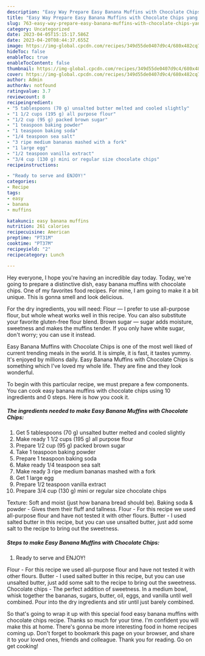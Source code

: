 ```yaml
---
description: "Easy Way Prepare Easy Banana Muffins with Chocolate Chips yang Very Delicious}"
title: "Easy Way Prepare Easy Banana Muffins with Chocolate Chips yang Very Delicious}"
slug: 763-easy-way-prepare-easy-banana-muffins-with-chocolate-chips-yang-very-delicious
category: Uncategorized
date: 2023-04-05T15:15:17.586Z
date: 2023-04-20T08:44:37.655Z
image: https://img-global.cpcdn.com/recipes/349d55de0407d9c4/680x482cq70/easy-banana-muffins-with-chocolate-chips-recipe-main-photo.jpg
hideToc: false
enableToc: true
enableTocContent: false
thumbnail: https://img-global.cpcdn.com/recipes/349d55de0407d9c4/680x482cq70/easy-banana-muffins-with-chocolate-chips-recipe-main-photo.jpg
cover: https://img-global.cpcdn.com/recipes/349d55de0407d9c4/680x482cq70/easy-banana-muffins-with-chocolate-chips-recipe-main-photo.jpg
author: Admin
authorAv: notfound
ratingvalue: 3.7
reviewcount: 8
recipeingredient:
- "5 tablespoons (70 g) unsalted butter melted and cooled slightly"
- "1 1/2 cups (195 g) all purpose flour"
- "1/2 cup (95 g) packed brown sugar"
- "1 teaspoon baking powder"
- "1 teaspoon baking soda"
- "1/4 teaspoon sea salt"
- "3 ripe medium bananas mashed with a fork"
- "1 large egg"
- "1/2 teaspoon vanilla extract"
- "3/4 cup (130 g) mini or regular size chocolate chips"
recipeinstructions:

- "Ready to serve and ENJOY!"
categories:
- Recipe
tags:
- easy
- banana
- muffins

katakunci: easy banana muffins 
nutrition: 261 calories
recipecuisine: American
preptime: "PT31M"
cooktime: "PT37M"
recipeyield: "2"
recipecategory: Lunch

---
```



Hey everyone, I hope you're having an incredible day today. Today, we're going to prepare a distinctive dish, easy banana muffins with chocolate chips. One of my favorites food recipes. For mine, I am going to make it a bit unique. This is gonna smell and look delicious.

For the dry ingredients, you will need: Flour — I prefer to use all-purpose flour, but whole wheat works well in this recipe. You can also substitute your favorite gluten-free flour blend. Brown sugar — sugar adds moisture, sweetness and makes the muffins tender. If you only have white sugar, don&#39;t worry; you can use it instead.

Easy Banana Muffins with Chocolate Chips is one of the most well liked of current trending meals in the world. It is simple, it is fast, it tastes yummy. It's enjoyed by millions daily. Easy Banana Muffins with Chocolate Chips is something which I've loved my whole life. They are fine and they look wonderful.


To begin with this particular recipe, we must prepare a few components. You can cook easy banana muffins with chocolate chips using 10 ingredients and 0 steps. Here is how you cook it.

<!--inarticleads1-->

##### The ingredients needed to make Easy Banana Muffins with Chocolate Chips:

1. Get 5 tablespoons (70 g) unsalted butter melted and cooled slightly
1. Make ready 1 1/2 cups (195 g) all purpose flour
1. Prepare 1/2 cup (95 g) packed brown sugar
1. Take 1 teaspoon baking powder
1. Prepare 1 teaspoon baking soda
1. Make ready 1/4 teaspoon sea salt
1. Make ready 3 ripe medium bananas mashed with a fork
1. Get 1 large egg
1. Prepare 1/2 teaspoon vanilla extract
1. Prepare 3/4 cup (130 g) mini or regular size chocolate chips


Texture: Soft and moist (just how banana bread should be). Baking soda &amp; powder - Gives them their fluff and tallness. Flour - For this recipe we used all-purpose flour and have not tested it with other flours. Butter - I used salted butter in this recipe, but you can use unsalted butter, just add some salt to the recipe to bring out the sweetness. 

<!--inarticleads2-->

##### Steps to make Easy Banana Muffins with Chocolate Chips:


1. Ready to serve and ENJOY!

Flour - For this recipe we used all-purpose flour and have not tested it with other flours. Butter - I used salted butter in this recipe, but you can use unsalted butter, just add some salt to the recipe to bring out the sweetness. Chocolate chips - The perfect addition of sweetness. In a medium bowl, whisk together the bananas, sugars, butter, oil, eggs, and vanilla until well combined. Pour into the dry ingredients and stir until just barely combined. 

So that's going to wrap it up with this special food easy banana muffins with chocolate chips recipe. Thanks so much for your time. I'm confident you will make this at home. There's gonna be more interesting food in home recipes coming up. Don't forget to bookmark this page on your browser, and share it to your loved ones, friends and colleague. Thank you for reading. Go on get cooking!
